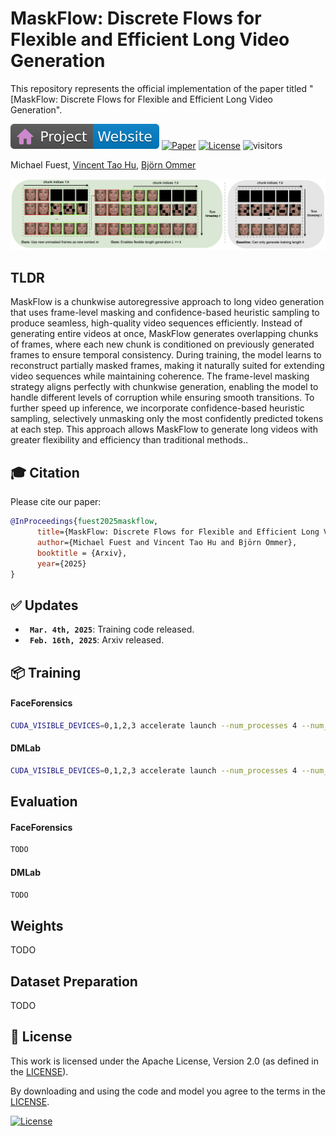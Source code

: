 # MaskFlow: Discrete Flows for Flexible and Efficient Long Video Generation


This repository represents the official implementation of the paper titled "[MaskFlow: Discrete Flows for Flexible and Efficient Long Video Generation".

[![Website](doc/badges/badge-website.svg)](https://compvis.github.io/maskflow)
[![Paper](https://img.shields.io/badge/arXiv-PDF-b31b1b)](https://arxiv.org/abs/2502.11234)
[![License](https://img.shields.io/badge/License-Apache--2.0-929292)](https://www.apache.org/licenses/LICENSE-2.0)
![visitors](https://visitor-badge.laobi.icu/badge?page_id=CompVis/maskflow)

Michael Fuest,
[Vincent Tao Hu](http://taohu.me),
[Björn Ommer](https://ommer-lab.com/people/ommer/)

![teaser](./doc/sampling.png)

## TLDR

MaskFlow is a chunkwise autoregressive approach to long video generation that uses frame-level masking and confidence-based heuristic sampling to produce seamless, high-quality video sequences efficiently. Instead of generating entire videos at once, MaskFlow generates overlapping chunks of frames, where each new chunk is conditioned on previously generated frames to ensure temporal consistency. During training, the model learns to reconstruct partially masked frames, making it naturally suited for extending video sequences while maintaining coherence. The frame-level masking strategy aligns perfectly with chunkwise generation, enabling the model to handle different levels of corruption while ensuring smooth transitions. To further speed up inference, we incorporate confidence-based heuristic sampling, selectively unmasking only the most confidently predicted tokens at each step. This approach allows MaskFlow to generate long videos with greater flexibility and efficiency than traditional methods..

## 🎓 Citation

Please cite our paper:

```bibtex
@InProceedings{fuest2025maskflow,
      title={MaskFlow: Discrete Flows for Flexible and Efficient Long Video Generation},
      author={Michael Fuest and Vincent Tao Hu and Björn Ommer},
      booktitle = {Arxiv},
      year={2025}
}
```

## :white_check_mark: Updates
* **` Mar. 4th, 2025`**: Training code released.
* **` Feb. 16th, 2025`**: Arxiv released.

## 📦 Training

#### FaceForensics


```bash
CUDA_VISIBLE_DEVICES=0,1,2,3 accelerate launch --num_processes 4 --num_machines 1 --multi_gpu --main_process_ip 127.0.0.1 --main_process_port 8868 train_acc_vq.py model=dlatte_xl2 compile=pre mixed_precision=fp16 dynamic.scheduling_matrix=full_sequence dynamic=maskflow dynamic.scheduler=sigmoid dynamic.time_cond=1 dynamic.mask_ce=1 input_tensor_type=btwh tokenizer=sd_vq_f8 data=ffs_indices data.sample_fid_every=50_000 data.batch_size=2 data.sample_fid_bs=1 data.sample_fid_n=10_0 data.sample_fid_every=400_000 data.sample_vis_n=1 data.sample_vis_every=50_000 data.num_workers_per_gpu=12 ckpt_every=200_000 data.train_steps=400_000 dynamic.reweigh_loss=snr dynamic.cum_snr_decay=0.8 dynamic.snr_clip=6.0 dynamic.use_fused_snr=1 dynamic.objective=pred_x0 dynamic.noise_level=random_all tokenizer.latent_size=32 dynamic.sampler=mgm dynamic.sampling_timesteps=20 dynamic.n_context_frames=2 dynamic.sampling_window_stride=12 dynamic.sampling_horizon=16 dynamic.sampling_timesteps=20
```

#### DMLab

```bash
CUDA_VISIBLE_DEVICES=0,1,2,3 accelerate launch --num_processes 4 --num_machines 1 --multi_gpu --main_process_ip 127.0.0.1 --main_process_port 8868 train_acc_vq.py model=dlatte_b2 compile=pre mixed_precision=fp16 dynamic.scheduling_matrix=full_sequence dynamic=maskflow dynamic.scheduler=sigmoid dynamic.time_cond=1 dynamic.mask_ce=1 input_tensor_type=btwh tokenizer=sd_vq_f8 data=dmlab_indices data.sample_fid_every=50_000 data.batch_size=3 data.sample_fid_bs=1 data.sample_fid_n=10_0 data.sample_fid_every=400_000 data.sample_vis_n=1 data.sample_vis_every=50_000 data.num_workers_per_gpu=12 ckpt_every=200_000 data.train_steps=400_000 dynamic.reweigh_loss=snr dynamic.cum_snr_decay=0.8 dynamic.snr_clip=6.0 dynamic.use_fused_snr=1 dynamic.objective=pred_x0 dynamic.noise_level=random_all tokenizer.latent_size=32 dynamic.sampler=mgm dynamic.sampling_timesteps=20 dynamic.n_context_frames=2 dynamic.sampling_window_stride=12 dynamic.sampling_horizon=16 dynamic.sampling_timesteps=20
```

## Evaluation 

#### FaceForensics 

```bash 
TODO
```

#### DMLab

```bash 
TODO
```

## Weights

TODO

## Dataset Preparation

TODO

## 🎫 License

This work is licensed under the Apache License, Version 2.0 (as defined in the [LICENSE](LICENSE.txt)).

By downloading and using the code and model you agree to the terms in the  [LICENSE](LICENSE.txt).

[![License](https://img.shields.io/badge/License-Apache--2.0-929292)](https://www.apache.org/licenses/LICENSE-2.0)





